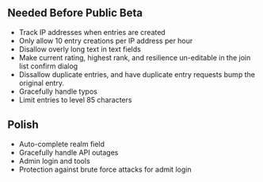 Needed Before Public Beta
-------------------------

* Track IP addresses when entries are created
* Only allow 10 entry creations per IP address per hour
* Disallow overly long text in text fields
* Make current rating, highest rank, and resilience un-editable in the join list confirm dialog
* Dissallow duplicate entries, and have duplicate entry requests bump the original entry.
* Gracefully handle typos
* Limit entries to level 85 characters

Polish
------

* Auto-complete realm field
* Gracefully handle API outages
* Admin login and tools
* Protection against brute force attacks for admit login
